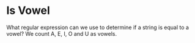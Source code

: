# Is Vowel

What regular expression can we use to determine if a string is equal to a vowel?
We count A, E, I, O and U as vowels.

